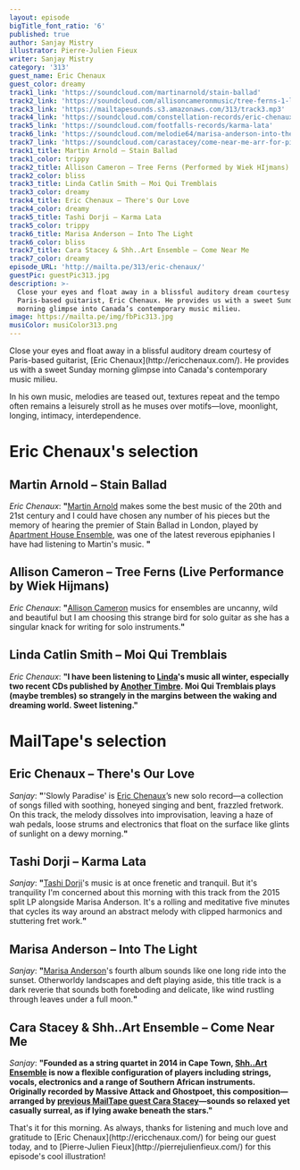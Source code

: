 ```yaml
---
layout: episode
bigTitle_font_ratio: '6'
published: true
author: Sanjay Mistry
illustrator: Pierre-Julien Fieux
writer: Sanjay Mistry
category: '313'
guest_name: Eric Chenaux
guest_color: dreamy
track1_link: 'https://soundcloud.com/martinarnold/stain-ballad'
track2_link: 'https://soundcloud.com/allisoncameronmusic/tree-ferns-1-live-performance-by-wiek-hijmans'
track3_link: 'https://mailtapesounds.s3.amazonaws.com/313/track3.mp3'
track4_link: 'https://soundcloud.com/constellation-records/eric-chenaux-theres-our-love'
track5_link: 'https://soundcloud.com/footfalls-records/karma-lata'
track6_link: 'https://soundcloud.com/melodie64/marisa-anderson-into-the-light'
track7_link: 'https://soundcloud.com/carastacey/come-near-me-arr-for-piano-trio-ghoetpoet-massive-attack'
track1_title: Martin Arnold – Stain Ballad
track1_color: trippy
track2_title: Allison Cameron – Tree Ferns (Performed by Wiek HIjmans)
track2_color: bliss
track3_title: Linda Catlin Smith – Moi Qui Tremblais
track3_color: dreamy
track4_title: Eric Chenaux – There's Our Love
track4_color: dreamy
track5_title: Tashi Dorji – Karma Lata
track5_color: trippy
track6_title: Marisa Anderson – Into The Light
track6_color: bliss
track7_title: Cara Stacey & Shh..Art Ensemble – Come Near Me
track7_color: dreamy
episode_URL: 'http://mailta.pe/313/eric-chenaux/'
guestPic: guestPic313.jpg
description: >-
  Close your eyes and float away in a blissful auditory dream courtesy of
  Paris-based guitarist, Eric Chenaux. He provides us with a sweet Sunday
  morning glimpse into Canada’s contemporary music milieu.
image: https://mailta.pe/img/fbPic313.jpg
musiColor: musiColor313.png
---
```

<p id="introduction">Close your eyes and float away in a blissful auditory dream courtesy of Paris-based guitarist, [Eric Chenaux](http://ericchenaux.com/). He provides us with a sweet Sunday morning glimpse into Canada's contemporary music milieu.</p>
<p>In his own music, melodies are teased out, textures repeat and the tempo often remains a leisurely stroll as he muses over motifs—love, moonlight, longing, intimacy, interdependence.</p>


# Eric Chenaux's selection


## Martin Arnold – Stain Ballad
_Eric Chenaux_: **"**[Martin Arnold](https://soundcloud.com/martinarnold) makes some the best music of the 20th and 21st century and I could have chosen any number of his pieces but the memory of hearing the premier of Stain Ballad in London, played by [Apartment House Ensemble](http://www.apartmenthouse.co.uk/), was one of the latest reverous epiphanies I have had listening to Martin's music. **"**

## Allison Cameron – Tree Ferns (Live Performance by Wiek Hijmans)
_Eric Chenaux_: **"**[Allison Cameron](http://allisoncameron.com/) musics  for ensembles are uncanny, wild and beautiful but I am choosing this strange bird for solo guitar as she has a singular knack for writing for solo instruments.**"**

## Linda Catlin Smith – Moi Qui Tremblais
_Eric Chenaux_: **"**I have been listening to [Linda](http://www.catlinsmith.com/)'s music all winter, especially two recent CDs published by [Another Timbre](http://www.anothertimbre.com/index.html). Moi Qui Tremblais plays (maybe trembles) so strangely in the margins between the waking and dreaming world. Sweet listening.**"**


# MailTape's selection

## Eric Chenaux – There's Our Love
_Sanjay_: **"**'Slowly Paradise' is [Eric Chenaux](http://ericchenaux.com/)’s new solo record—a collection of songs filled with soothing, honeyed singing and bent, frazzled fretwork. On this track, the melody dissolves into improvisation, leaving a haze of wah pedals, loose strums and electronics that float on the surface like glints of sunlight on a dewy morning.**"**

## Tashi Dorji – Karma Lata
_Sanjay_: **"**[Tashi Dorji](https://tashidorji.com/)'s music is at once frenetic and tranquil. But it's tranquility I'm concerned about this morning with this track from the 2015 split LP alongside Marisa Anderson. It's a rolling and meditative five minutes that cycles its way around an abstract melody with clipped harmonics and stuttering fret work.**"**

##  Marisa Anderson – Into The Light
_Sanjay_: **"**[Marisa Anderson](https://marisaandersonmusic.com/)'s fourth album sounds like one long ride into the sunset. Otherworldy landscapes and deft playing aside, this title track is a dark reverie that sounds both foreboding and delicate, like wind rustling through leaves under a full moon.**"**

## Cara Stacey & Shh..Art Ensemble – Come Near Me
_Sanjay_: **"**Founded as a string quartet in 2014 in Cape Town, [Shh..Art Ensemble](http://shhart.com/) is now a flexible configuration of players including strings, vocals, electronics and a range of Southern African instruments. Originally recorded by Massive Attack and Ghostpoet, this composition—arranged by [previous MailTape guest Cara Stacey](https://www.mailta.pe/247/cara-stacey/)—sounds so relaxed yet casually surreal, as if lying awake beneath the stars.**"**

<p id="outroduction">That's it for this morning. As always, thanks for listening and much love and gratitude to [Eric Chenaux](http://ericchenaux.com/) for being our guest today, and to [Pierre-Julien Fieux](http://pierrejulienfieux.com/) for this episode's cool illustration!</p>

